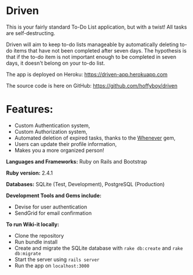 # Driven

This is your fairly standard To-Do List application, but with a twist! All tasks are self-destructing.

Driven will aim to keep to-do lists manageable by automatically deleting to-do items that have not been completed after seven days. The hypothesis is that if the to-do item is not important enough to be completed in seven days, it doesn't belong on your to-do list.

The app is deployed on Heroku: https://driven-app.herokuapp.com


The source code is here on GitHub: https://github.com/hoffyboy/driven

# Features:

  * Custom Authentication system,
  * Custom Authorization system,
  * Automated deletion of expired tasks, thanks to the [Whenever](https://github.com/javan/whenever) gem,
  * Users can update their profile information,
  * Makes you a more organized person!

  **Languages and Frameworks:** Ruby on Rails and Bootstrap


  **Ruby version:** 2.4.1


  **Databases:** SQLite (Test, Development), PostgreSQL (Production)


  **Development Tools and Gems include:**

  + Devise for user authentication
  + SendGrid for email confirmation

  **To run Wiki-it locally:**
  + Clone the repository
  + Run bundle install
  + Create and migrate the SQLite database with `rake db:create` and `rake db:migrate`
  + Start the server using `rails server`
  + Run the app on `localhost:3000`
